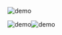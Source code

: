 
![demo](https://64.media.tumblr.com/983655b7099af5d023dce44c0430d1e0/9337e29e3b0afa0b-44/s540x810/b0ad32e212da81a105588bb047dd38ced59004bf.gifv)

![demo](https://github.com/user-attachments/assets/1a616ac6-6842-45ba-b497-e1f3c6dbd3b2)![demo](https://github.com/user-attachments/assets/1a478cbe-88be-415d-be6f-7d7a67a4047f)



